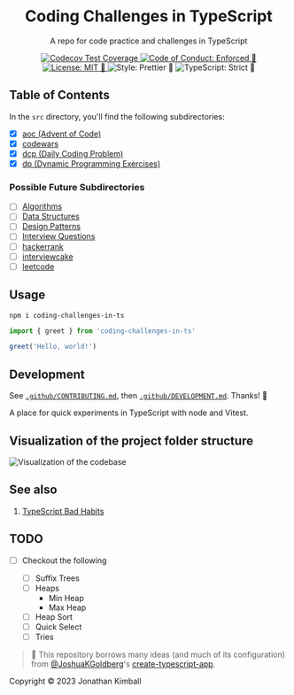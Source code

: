 <h1 align="center">Coding Challenges in TypeScript</h1>

<p align="center">A repo for code practice and challenges in TypeScript</p>

<p align="center">
	<a href="#contributors" target="_blank">
	</a>
	<a href="https://codecov.io/gh/JAKimball/coding-challenges-in-ts" target="_blank">
		<img alt="Codecov Test Coverage" src="https://codecov.io/gh/JAKimball/coding-challenges-in-ts/branch/main/graph/badge.svg"/>
	</a>
	<a href="https://github.com/JAKimball/coding-challenges-in-ts/blob/main/.github/CODE_OF_CONDUCT.md" target="_blank">
		<img alt="Code of Conduct: Enforced 🤝" src="https://img.shields.io/badge/code_of_conduct-enforced_🤝-21bb42" />
	</a>
	<a href="https://github.com/JAKimball/coding-challenges-in-ts/blob/main/LICENSE.md" target="_blank">
	    <img alt="License: MIT 📝" src="https://img.shields.io/badge/license-MIT_📝-21bb42.svg">
    </a>
	<!-- <a href="https://github.com/sponsors/JAKimball" target="_blank">
    	<img alt="Sponsor: On GitHub 💸" src="https://img.shields.io/badge/sponsor-on_github_💸-21bb42.svg" />
    </a> -->
	<img alt="Style: Prettier 🧹" src="https://img.shields.io/badge/style-prettier_🧹-21bb42.svg" />
    <img alt="TypeScript: Strict 💪" src="https://img.shields.io/badge/typescript-strict_💪-21bb42.svg" />
</p>

## Table of Contents

In the `src` directory, you'll find the following subdirectories:

- [x] [aoc (Advent of Code)](./src/aoc)
- [x] [codewars](./src/codewars)
- [x] [dcp (Daily Coding Problem)](./src/dcp)
- [x] [dp (Dynamic Programming Exercises)](./src/dp)

### Possible Future Subdirectories

- [ ] [Algorithms](./src/algorithms)
- [ ] [Data Structures](./src/data-structures)
- [ ] [Design Patterns](./src/design-patterns)
- [ ] [Interview Questions](./src/interview-questions)
- [ ] [hackerrank](./src/hackerrank)
- [ ] [interviewcake](./src/interviewcake)
- [ ] [leetcode](./src/leetcode)

## Usage

```shell
npm i coding-challenges-in-ts
```

```ts
import { greet } from 'coding-challenges-in-ts'

greet('Hello, world!')
```

## Development

See [`.github/CONTRIBUTING.md`](./.github/CONTRIBUTING.md), then [`.github/DEVELOPMENT.md`](./.github/DEVELOPMENT.md).
Thanks! 💖

<!-- spellchecker: disable -->
<!-- prettier-ignore-start -->
<!-- markdownlint-disable -->


<!-- markdownlint-restore -->
<!-- prettier-ignore-end -->

<!-- spellchecker: enable -->

A place for quick experiments in TypeScript with node and Vitest.

## Visualization of the project folder structure

![Visualization of the codebase](./assets/images/diagram.svg)

## See also

1. [TypeScript Bad Habits](https://aroundreact.com/10-bad-typescript-habits-to-get-rid-of-in-2023)

## TODO

- [ ] Checkout the following

  - [ ] Suffix Trees
  - [ ] Heaps
    - Min Heap
    - Max Heap
  - [ ] Heap Sort
  - [ ] Quick Select
  - [ ] Tries

  <!-- You can remove this notice if you don't want it 🙂 no worries! -->

> 💙 This repository borrows many ideas (and much of its configuration) from [@JoshuaKGoldberg](https://github.com/JoshuaKGoldberg)'s [create-typescript-app](https://github.com/JoshuaKGoldberg/create-typescript-app).

Copyright &copy; 2023 Jonathan Kimball

